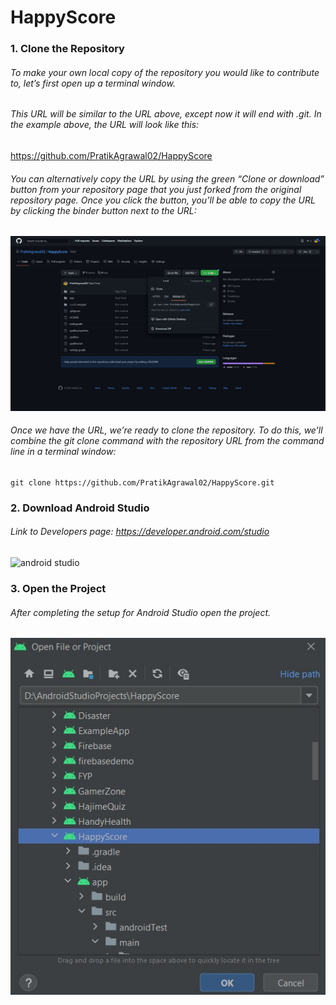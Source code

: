 # HappyScore
### 1. Clone the Repository
###### To make your own local copy of the repository you would like to contribute to, let’s first open up a terminal window.

###### This URL will be similar to the URL above, except now it will end with .git. In the example above, the URL will look like this:

https://github.com/PratikAgrawal02/HappyScore

###### You can alternatively copy the URL by using the green “Clone or download” button from your repository page that you just forked from the original repository page. Once you click the button, you’ll be able to copy the URL by clicking the binder button next to the URL:

<img width="1680" alt="Screenshot 2021-10-02 at 1 18 15 PM" src="https://github.com/PratikAgrawal02/Leetcode/blob/main/readme1.jpg">

###### Once we have the URL, we’re ready to clone the repository. To do this, we’ll combine the git clone command with the repository URL from the command line in a terminal window:
```
git clone https://github.com/PratikAgrawal02/HappyScore.git
```

### 2. Download Android Studio
###### Link to Developers page: https://developer.android.com/studio

![android studio](https://user-images.githubusercontent.com/55213645/96348578-7efd5500-10c7-11eb-8b6f-12e231721e17.png)

### 3. Open the Project
###### After completing the setup for Android Studio open the project.

<img width="946" alt="Screenshot 2021-10-02 at 1 28 09 PM" src="https://github.com/PratikAgrawal02/Leetcode/blob/main/readme2.jpg">
